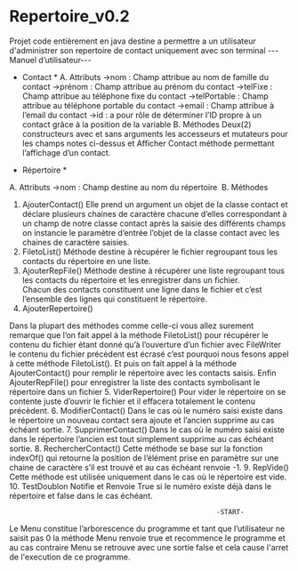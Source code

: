 # Repertoire_v0.2
Projet code entièrement en java destine a permettre a un utilisateur d'administrer son repertoire de contact uniquement avec son terminal 
                   ---Manuel d’utilisateur---
* Contact *
A. Attributs
->nom : Champ attribue au nom de famille du contact
->prénom : Champ attribue au prénom du contact
->telFixe : Champ attribue au téléphone fixe du contact
->telPortable : Champ attribue au téléphone portable du contact
->email : Champ attribue à l’email du contact 
->id : a pour rôle de déterminer  l’ID propre à un contact  grâce à la  position de la variable 
B. Méthodes
Deux(2) constructeurs avec et sans arguments les accesseurs et mutateurs pour les champs notes ci-dessus et Afficher Contact méthode permettant l’affichage d’un contact.

* Répertoire * 

A. Attributs
->nom : Champ destine au nom du répertoire 
B. Méthodes
1. AjouterContact()
 Elle prend un argument un objet de la classe contact et déclare plusieurs chaines de caractère chacune d’elles   correspondant à un champ de notre classe contact après la saisie des différents champs on instancie le paramètre d’entrée l’objet de la classe contact avec les chaines de caractère saisies.   
2. FiletoList()
Méthode destine à récupérer le fichier regroupant tous les contacts du répertoire en une liste.
  3. AjouterRepFile()
Méthode destine à récupérer une liste regroupant tous les contacts du répertoire et les enregistrer dans un fichier.   
Chacun des contacts constituent une ligne dans le fichier et c’est l’ensemble des lignes qui constituent le répertoire.
  4. AjouterRepertoire()

Dans la plupart des méthodes comme celle-ci vous allez surement remarque que l’on fait appel à la méthode FiletoList() pour récupérer le contenu du fichier étant donné qu’à l’ouverture d’un fichier avec FileWriter le contenu du fichier précèdent est écrasé c’est pourquoi nous fesons appel à cette méthode FiletoList().
Et puis on fait appel à la méthode AjouterContact() pour remplir le répertoire avec les  contacts saisis.
Enfin AjouterRepFile() pour enregistrer la liste des contacts symbolisant le répertoire dans un fichier
  5. ViderRepertoire()
 Pour vider le répertoire on se contente juste d’ouvrir le fichier et il effacera totalement le contenu précèdent.
  6. ModifierContact()
Dans le cas où le numéro saisi existe dans le répertoire un nouveau contact sera ajoute et l’ancien supprime au cas échéant sortie.
  7. SupprimerContact()
Dans le cas où le numéro saisi existe dans le répertoire l’ancien est tout simplement supprime au cas échéant sortie.
   8. RechercherContact()
Cette méthode se base sur la fonction indexOf() qui retourne la position de l’élément prise en paramètre sur une chaine de caractère s’il est trouvé et au cas échéant renvoie -1.
   9. RepVide()
 Cette méthode est utilisée uniquement dans le cas où le répertoire est vide.
  10. TestDoublon
Notifie et Renvoie True si le numéro existe déjà dans le répertoire et false dans le cas échéant. 
                           
                                                        -START-
Le Menu constitue l’arborescence du programme et tant que l’utilisateur ne saisit pas 0 la méthode Menu renvoie true et 
recommence le programme et au cas contraire Menu se retrouve avec une sortie false et cela cause l'arret de l'execution 
de ce programme.
